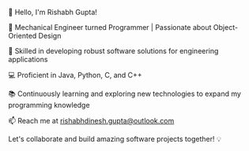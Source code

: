 👋 Hello, I'm Rishabh Gupta!

🚀 Mechanical Engineer turned Programmer | Passionate about Object-Oriented Design

🔧 Skilled in developing robust software solutions for engineering applications

💻 Proficient in Java, Python, C, and C++

📚 Continuously learning and exploring new technologies to expand my programming knowledge

📫 Reach me at rishabhdinesh.gupta@outlook.com

Let's collaborate and build amazing software projects together! 💡
